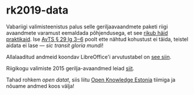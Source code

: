 # rk2019-data

Vabariigi valimisteenistus palus selle geriljaavaandmete paketi riigi avaandmete varamust eemaldada põhjendusega, et see [rikub häid praktikaid](https://github.com/okestonia/jkan/commit/ecd729a20cba67ff67ed9336d38a73f0f5035cfa?fbclid=IwAR2SezL2VlxGaLLwdZkQui1PuOa1-88up6kzYgputsHSSLO75glq09WcTjk). Ise [AvTS § 29 lg 3‒6](https://www.riigiteataja.ee/akt/107122018009?leiaKehtiv#para29lg3) poolt ette nähtud kohustust ei täida, teistel aidata ei lase — _sic transit gloria mundi_!

Allalaaditud andmeid koondav LibreOffice'i arvutustabel on [see siin](https://github.com/infoaed/rk2019-data/blob/master/rk2019-full.ods).

Riigikogu valimiste 2015 gerilja-avaandmed leiad [siit](https://github.com/infoaed/rk2015-data/).

Tahad rohkem _open datat_, siis liitu [Open Knowledge Estonia](https://github.com/okestonia/esindus) tiimiga ja nõuame andmed koos välja!
